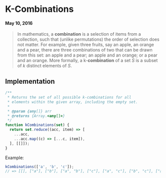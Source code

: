 # K-Combinations
#### May 10, 2016

> In mathematics, a **combination** is a selection of items from a collection, such that (unlike permutations) the order of selection does not matter. For example, given three fruits, say an apple, an orange and a pear, there are three combinations of two that can be drawn from this set: an apple and a pear; an apple and an orange; or a pear and an orange. More formally, a k-**combination** of a set *S* is a subset of *k* distinct elements of *S*.

## Implementation

```js
/**
 * Returns the set of all possible k-combinations for all
 * elements within the given array, including the empty set.
 *
 * @param {any[]} arr
 * @returns {Array.<any[]>}
 */
function kCombinations(set) {
  return set.reduce((acc, item) => [
    ...acc,
    ...acc.map((c) => [...c, item]),
  ], [[]]);
}
```

Example:

```js
kCombinations(['a', 'b', 'c']);
// => [[], ["a"], ["b"], ["a", "b"], ["c"], ["a", "c"], ["b", "c"], ["a", "b", "c"]]
```
